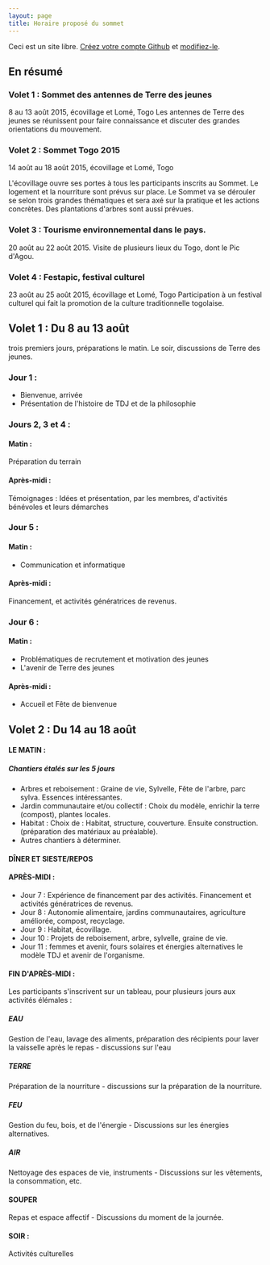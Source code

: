 ```yaml
---
layout: page
title: Horaire proposé du sommet
---
```


Ceci est un site libre. [Créez votre compte Github](https://github.com/join?return_to=https%3A%2F%2Fgithub.com%2Falberto56%2Fminisite-sommet-tdj%2Fedit%2Fgh-pages%2Fhoraire.md) et [modifiez-le](https://github.com/alberto56/minisite-sommet-tdj/edit/gh-pages/horaire.md).


En résumé
------------

### Volet 1 : Sommet des antennes de Terre des jeunes
8 au 13 août 2015, écovillage et Lomé, Togo
Les antennes de Terre des jeunes se réunissent pour faire connaissance et discuter des grandes orientations du mouvement.

### Volet 2 : Sommet Togo 2015
14 août au 18 août 2015, écovillage et Lomé, Togo

L'écovillage ouvre ses portes à tous les participants inscrits au Sommet.  Le logement et la nourriture sont prévus sur place.
Le Sommet va se dérouler se selon trois grandes thématiques et sera axé sur la pratique et les actions concrètes. Des plantations d'arbres sont aussi prévues.

### Volet 3 : Tourisme environnemental dans le pays.
20 août au 22 août 2015.
Visite de plusieurs lieux du Togo, dont le Pic d'Agou.

### Volet 4 : Festapic, festival culturel
23 août au 25 août 2015, écovillage et Lomé, Togo
Participation à un festival culturel qui fait la promotion de la culture traditionnelle togolaise.




Volet 1 : Du 8 au 13 août
---------------

trois premiers jours, préparations le matin.
Le soir, discussions de Terre des jeunes.

### Jour 1 :

 * Bienvenue, arrivée
 * Présentation de l'histoire de TDJ et de la philosophie

### Jours 2, 3 et 4 :

#### Matin :

Préparation du terrain

#### Après-midi :

Témoignages : Idées et présentation, par les membres, d'activités bénévoles et leurs démarches

### Jour 5 :

#### Matin :

 * Communication et informatique

#### Après-midi :

Financement, et activités génératrices de revenus.

### Jour 6 :

#### Matin :

 * Problématiques de recrutement et motivation des jeunes
 * L'avenir de Terre des jeunes

#### Après-midi :

 * Accueil et Fête de bienvenue



Volet 2 : Du 14 au 18 août
----------------

#### LE MATIN :

##### Chantiers étalés sur les 5 jours

 * Arbres et reboisement : Graine de vie, Sylvelle, Fête de l'arbre, parc sylva. Essences intéressantes.
 * Jardin communautaire et/ou collectif : Choix du modèle, enrichir la terre (compost), plantes locales.
 * Habitat : Choix de : Habitat, structure, couverture. Ensuite construction. (préparation des matériaux au préalable).
 * Autres chantiers à déterminer.

#### DÎNER ET SIESTE/REPOS

#### APRÈS-MIDI :

 * Jour 7 : Expérience de financement par des activités. Financement et activités génératrices de revenus.
 * Jour 8 : Autonomie alimentaire, jardins communautaires, agriculture améliorée, compost, recyclage.
 * Jour 9 : Habitat, écovillage.
 * Jour 10 : Projets de reboisement, arbre, sylvelle, graine de vie.
 * Jour 11 : femmes et avenir, fours solaires et énergies alternatives
le modèle TDJ et avenir de l'organisme.

#### FIN D'APRÈS-MIDI :

Les participants s'inscrivent sur un tableau, pour plusieurs jours aux activités élémales :

##### EAU

Gestion de l'eau, lavage des aliments, préparation des récipients pour laver la vaisselle après le repas - discussions sur l'eau

##### TERRE

Préparation de la nourriture - discussions sur la préparation de la nourriture.

##### FEU

Gestion du feu, bois, et de l'énergie - Discussions sur les énergies alternatives.

##### AIR

Nettoyage des espaces de vie, instruments - Discussions sur les vêtements, la consommation, etc.

#### SOUPER

Repas et espace affectif - Discussions du moment de la journée.

#### SOIR :

Activités culturelles
